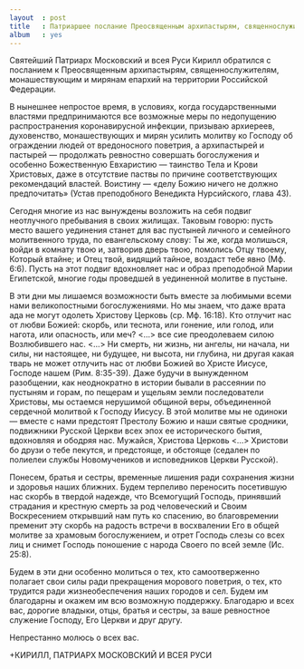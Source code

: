 ```yaml
---
layout  : post
title   : Патриаршее послание Преосвященным архипастырям, священнослужителям, монашествующим и мирянам епархий на территории России
album   : yes
---
```


Святейший Патриарх Московский и всея Руси Кирилл обратился с посланием к Преосвященным архипастырям, священнослужителям, монашествующим и мирянам епархий на территории Российской Федерации.

В нынешнее непростое время, в условиях, когда государственными властями предпринимаются все возможные меры по недопущению распространения коронавирусной инфекции, призываю архиереев, духовенство, монашествующих и мирян усилить молитву ко Господу об ограждении людей от вредоносного поветрия, а архипастырей и пастырей — продолжать ревностно совершать богослужения и особенно Божественную Евхаристию — таинство Тела и Крови Христовых, даже в отсутствие паствы по причине соответствующих рекомендаций властей. Воистину — «делу Божию ничего не должно предпочитать» (Устав преподобного Венедикта Нурсийского, глава 43).

Сегодня многие из нас вынуждены возложить на себя подвиг неотлучного пребывания в своих жилищах. Таковым говорю: пусть место вашего уединения станет для вас пустыней личного и семейного молитвенного труда, по евангельскому слову: Ты же, когда молишься, войди в комнату твою и, затворив дверь твою, помолись Отцу твоему, Который втайне; и Отец твой, видящий тайное, воздаст тебе явно (Мф. 6:6). Пусть на этот подвиг вдохновляет нас и образ преподобной Марии Египетской, многие годы проведшей в уединенной молитве в пустыне.

В эти дни мы лишаемся возможности быть вместе за любимыми всеми нами великопостными богослужениями. Но мы знаем, что даже врата ада не могут одолеть Христову Церковь (ср. Мф. 16:18). Кто отлучит нас от любви Божией: скорбь, или теснота, или гонение, или голод, или нагота, или опасность, или меч? <…> все сие преодолеваем силою Возлюбившего нас. <…> Ни смерть, ни жизнь, ни ангелы, ни начала, ни силы, ни настоящее, ни будущее, ни высота, ни глубина, ни другая какая тварь не может отлучить нас от любви Божией во Христе Иисусе, Господе нашем (Рим. 8:35-39). Даже будучи в вынужденном разобщении, как неоднократно в истории бывали в рассеянии по пустыням и горам, по пещерам и ущельям земли последователи Христовы, мы остаемся нерушимой общиной веры, объединенной сердечной молитвой к Господу Иисусу. В этой молитве мы не одиноки — вместе с нами предстоят Престолу Божию и наши святые сродники, подвижники Русской Церкви всех эпох ее исторического бытия, вдохновляя и ободряя нас. Мужайся, Христова Церковь <…> Христови бо друзи о тебе пекутся, и предстояще, и обстояще (седален по полиелеи службы Новомучеников и исповедников Церкви Русской).

Понесем, братья и сестры, временные лишения ради сохранения жизни и здоровья наших ближних. Будем терпеливо переносить посетившую нас скорбь в твердой надежде, что Всемогущий Господь, принявший страдания и крестную смерть за род человеческий и Своим Воскресением открывший нам путь ко спасению, во благовремении пременит эту скорбь на радость встречи в восхвалении Его в общей молитве за храмовым богослужением, и отрет Господь слезы со всех лиц и снимет Господь поношение с народа Своего по всей земле (Ис. 25:8).

Будем в эти дни особенно молиться о тех, кто самоотверженно полагает свои силы ради прекращения морового поветрия, о тех, кто трудится ради жизнеобеспечения наших городов и сел. Будем им благодарны и окажем им всю возможную поддержку. Благодарю и всех вас, дорогие владыки, отцы, братья и сестры, за ваше ревностное служение Господу, Его Церкви и друг другу.

Непрестанно молюсь о всех вас.

+КИРИЛЛ, ПАТРИАРХ МОСКОВСКИЙ И ВСЕЯ РУСИ
